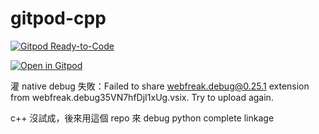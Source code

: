 # gitpod-cpp

[![Gitpod Ready-to-Code](https://img.shields.io/badge/Gitpod-Ready--to--Code-blue?logo=gitpod)](https://gitpod.io/#https://github.com/beginnerSC/pyminimax)

[![Open in Gitpod](https://gitpod.io/button/open-in-gitpod.svg)](https://gitpod.io/#https://github.com/beginnerSC/pyminimax)


灌 native debug 失敗：Failed to share webfreak.debug@0.25.1 extension from webfreak.debug35VN7hfDjI1xUg.vsix. Try to upload again.

c++ 沒試成，後來用這個 repo 來 debug python complete linkage
